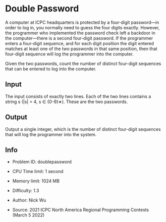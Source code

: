 # Double Password

A computer at ICPC headquarters is protected by a four-digit password—in order to log in, you normally need to guess the four digits exactly. However, the programmer who implemented the password check left a backdoor in the computer—there is a second four-digit password. If the programmer enters a four-digit sequence, and for each digit position the digit entered matches at least one of the two passwords in that same position, then that four-digit sequence will log the programmer into the computer.

Given the two passwords, count the number of distinct four-digit sequences that can be entered to log into the computer.

## Input

The input consists of exactly two lines. Each of the two lines contains a string s (|s| = 4, s ∈ {0-9}∗). These are the two passwords.

## Output

Output a single integer, which is the number of distinct four-digit sequences that will log the programmer into the system.

## Info

- Problem ID: doublepassword
- CPU Time limit: 1 second
- Memory limit: 1024 MB
- Difficulty: 1.3

- Author: Nick Wu
- Source: 2021 ICPC North America Regional Programming Contests (March 5 2022)
